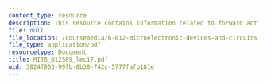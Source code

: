 ```yaml
---
content_type: resource
description: This resource contains information related to forward active regime.
file: null
file_location: /coursemedia/6-012-microelectronic-devices-and-circuits-spring-2009/3824f86399fb8b38742c5777fafb181e_MIT6_012S09_lec17.pdf
file_type: application/pdf
resourcetype: Document
title: MIT6_012S09_lec17.pdf
uid: 3824f863-99fb-8b38-742c-5777fafb181e
---
```

